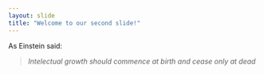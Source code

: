 ```yaml
---
layout: slide
title: "Welcome to our second slide!"
---
```

As Einstein said:
> _Intelectual growth should commence at birth and cease only at dead_
